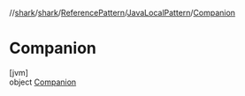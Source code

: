 //[shark](../../../../../index.md)/[shark](../../../index.md)/[ReferencePattern](../../index.md)/[JavaLocalPattern](../index.md)/[Companion](index.md)

# Companion

[jvm]\
object [Companion](index.md)
